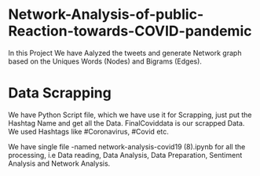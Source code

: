 # Network-Analysis-of-public-Reaction-towards-COVID-pandemic
In this Project We have Aalyzed the tweets and generate Network graph based on the Uniques Words (Nodes) and Bigrams (Edges).

# Data Scrapping
 We have Python Script file, which we have use it for Scrapping, just put the Hashtag Name and get all the Data.
 FinalCoviddata is our scrapped Data. We used Hashtags like #Coronavirus, #Covid etc.
 
 We have single file -named network-analysis-covid19 (8).ipynb for all the processing, i.e Data reading, Data Analysis, Data Preparation, Sentiment Analysis and Network Analysis.
 
 
